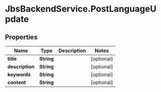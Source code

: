 # JbsBackendService.PostLanguageUpdate

## Properties
Name | Type | Description | Notes
------------ | ------------- | ------------- | -------------
**title** | **String** |  | [optional] 
**description** | **String** |  | [optional] 
**keywords** | **String** |  | [optional] 
**content** | **String** |  | [optional] 
